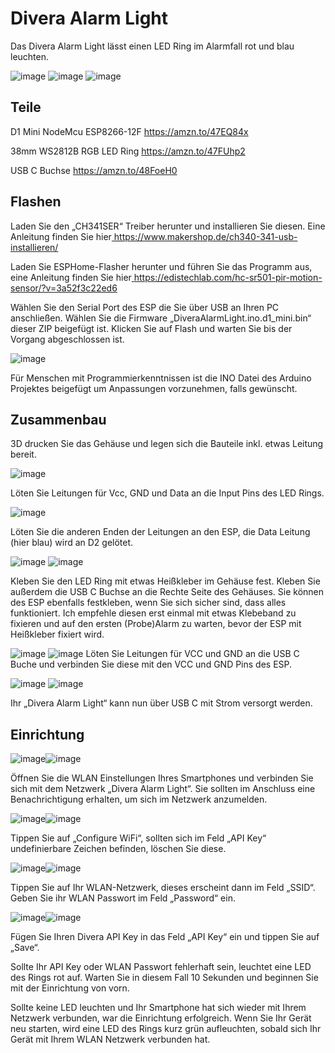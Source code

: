# ﻿Divera Alarm Light 

Das Divera Alarm Light lässt einen LED Ring im Alarmfall rot und blau leuchten. 

![image](Images/c3109c21-0d74-43f7-8a11-6a09f0127acb.001.jpeg) ![image](Images/c3109c21-0d74-43f7-8a11-6a09f0127acb.002.jpeg)
![image](Images/alarm.gif)

## Teile 

D1 Mini NodeMcu ESP8266-12F [https://amzn.to/47EQ84x ](https://amzn.to/47EQ84x)

38mm WS2812B RGB LED Ring [https://amzn.to/47FUhp2 ](https://amzn.to/47FUhp2)

USB C Buchse <https://amzn.to/48FoeH0>

## Flashen 

Laden Sie den „CH341SER“ Treiber herunter und installieren Sie diesen. Eine Anleitung finden Sie hier[ https://www.makershop.de/ch340-341-usb-installieren/  ](https://www.makershop.de/ch340-341-usb-installieren/)

Laden Sie ESPHome-Flasher herunter und führen Sie das Programm aus, eine Anleitung finden Sie hier[ https://edistechlab.com/hc-sr501-pir-motion-sensor/?v=3a52f3c22ed6 ](https://edistechlab.com/hc-sr501-pir-motion-sensor/?v=3a52f3c22ed6)

Wählen Sie den Serial Port des ESP die Sie über USB an Ihren PC anschließen. Wählen Sie die Firmware „DiveraAlarmLight.ino.d1\_mini.bin“ dieser ZIP beigefügt ist. Klicken Sie auf Flash und warten Sie bis der Vorgang abgeschlossen ist.

![image](Images/c3109c21-0d74-43f7-8a11-6a09f0127acb.004.png)

Für Menschen mit Programmierkenntnissen ist die INO Datei des Arduino Projektes beigefügt um Anpassungen vorzunehmen, falls gewünscht.

## Zusammenbau 

3D drucken Sie das Gehäuse und legen sich die Bauteile inkl. etwas Leitung bereit. 

![image](Images/c3109c21-0d74-43f7-8a11-6a09f0127acb.006.jpeg)

Löten Sie Leitungen für Vcc, GND und Data an die Input Pins des LED Rings. 

![image](Images/c3109c21-0d74-43f7-8a11-6a09f0127acb.007.jpeg)

Löten Sie die anderen Enden der Leitungen an den ESP, die Data Leitung (hier blau) wird an D2 gelötet. 

![image](Images/c3109c21-0d74-43f7-8a11-6a09f0127acb.008.jpeg) ![image](Images/c3109c21-0d74-43f7-8a11-6a09f0127acb.009.jpeg)

Kleben Sie den LED Ring mit etwas Heißkleber im Gehäuse fest. Kleben Sie außerdem die USB C Buchse an die Rechte Seite des Gehäuses. Sie können des ESP ebenfalls festkleben, wenn Sie sich sicher sind, dass alles funktioniert. Ich empfehle diesen erst einmal mit etwas Klebeband zu fixieren und auf den ersten (Probe)Alarm zu warten, bevor der ESP mit Heißkleber fixiert wird.

![image](Images/c3109c21-0d74-43f7-8a11-6a09f0127acb.010.jpeg) ![image](Images/c3109c21-0d74-43f7-8a11-6a09f0127acb.011.jpeg) Löten Sie Leitungen für VCC und GND an die USB C Buche und verbinden Sie diese mit den VCC und GND Pins des ESP. 

![image](Images/c3109c21-0d74-43f7-8a11-6a09f0127acb.012.jpeg) ![image](Images/c3109c21-0d74-43f7-8a11-6a09f0127acb.013.jpeg)

Ihr „Divera Alarm Light“ kann nun über USB C mit Strom versorgt werden. 

## Einrichtung 

![image](Images/c3109c21-0d74-43f7-8a11-6a09f0127acb.014.png)![image](Images/c3109c21-0d74-43f7-8a11-6a09f0127acb.015.png)

Öffnen Sie die WLAN Einstellungen Ihres Smartphones und verbinden Sie sich mit dem Netzwerk „Divera Alarm Light“. Sie sollten im Anschluss eine Benachrichtigung erhalten, um sich im Netzwerk anzumelden. 

![image](Images/c3109c21-0d74-43f7-8a11-6a09f0127acb.016.png)![image](Images/c3109c21-0d74-43f7-8a11-6a09f0127acb.017.png)

Tippen Sie auf „Configure WiFi“, sollten sich im Feld „API Key“ undefinierbare Zeichen befinden, löschen Sie diese. 

![image](Images/c3109c21-0d74-43f7-8a11-6a09f0127acb.018.png)![image](Images/c3109c21-0d74-43f7-8a11-6a09f0127acb.019.png)

Tippen Sie auf Ihr WLAN-Netzwerk, dieses erscheint dann im Feld „SSID“. Geben Sie ihr WLAN Passwort im Feld „Password“ ein. 

![image](Images/c3109c21-0d74-43f7-8a11-6a09f0127acb.020.png)![image](Images/c3109c21-0d74-43f7-8a11-6a09f0127acb.021.jpeg)

Fügen Sie Ihren Divera API Key in das Feld „API Key“ ein und tippen Sie auf „Save“. 

Sollte Ihr API Key oder WLAN Passwort fehlerhaft sein, leuchtet eine LED des Rings rot auf. Warten Sie in diesem Fall 10 Sekunden und beginnen Sie mit der Einrichtung von vorn.

Sollte keine LED leuchten und Ihr Smartphone hat sich wieder mit Ihrem Netzwerk verbunden, war die Einrichtung erfolgreich. Wenn Sie Ihr Gerät neu starten, wird eine LED des Rings kurz grün aufleuchten, sobald sich Ihr Gerät mit Ihrem WLAN Netzwerk verbunden hat.
